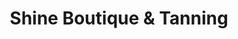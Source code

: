 ---
title: "Shine Boutique & Tanning"
url: /cheboygan/shine-boutique-and-tanning-north-main-street/
shop: beauty
---